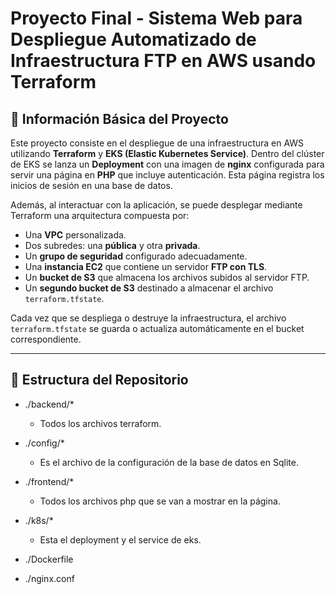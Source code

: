# Proyecto Final - Sistema Web para Despliegue Automatizado de Infraestructura FTP en AWS usando Terraform

## 📌 Información Básica del Proyecto

Este proyecto consiste en el despliegue de una infraestructura en AWS utilizando **Terraform** y **EKS (Elastic Kubernetes Service)**. Dentro del clúster de EKS se lanza un **Deployment** con una imagen de **nginx** configurada para servir una página en **PHP** que incluye autenticación. Esta página registra los inicios de sesión en una base de datos.

Además, al interactuar con la aplicación, se puede desplegar mediante Terraform una arquitectura compuesta por:

- Una **VPC** personalizada.
- Dos subredes: una **pública** y otra **privada**.
- Un **grupo de seguridad** configurado adecuadamente.
- Una **instancia EC2** que contiene un servidor **FTP con TLS**.
- Un **bucket de S3** que almacena los archivos subidos al servidor FTP.
- Un **segundo bucket de S3** destinado a almacenar el archivo `terraform.tfstate`.

Cada vez que se despliega o destruye la infraestructura, el archivo `terraform.tfstate` se guarda o actualiza automáticamente en el bucket correspondiente.

---

## 📁 Estructura del Repositorio

* ./backend/*
    * Todos los archivos terraform.

* ./config/*
    * Es el archivo de la configuración de la base de datos en Sqlite.

* ./frontend/*
    * Todos los archivos php que se van a mostrar en la página.

* ./k8s/*
    * Esta el deployment y el service de eks.

* ./Dockerfile

* ./nginx.conf